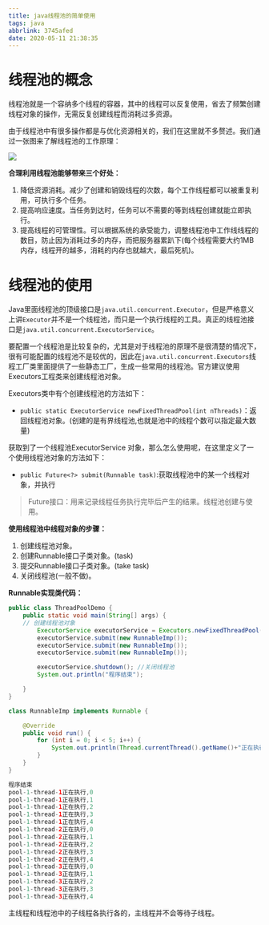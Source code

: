 ```yaml
---
title: java线程池的简单使用
tags: java
abbrlink: 3745afed
date: 2020-05-11 21:38:35
---
```


# 线程池的概念
线程池就是一个容纳多个线程的容器，其中的线程可以反复使用，省去了频繁创建线程对象的操作，无需反复创建线程而消耗过多资源。

由于线程池中有很多操作都是与优化资源相关的，我们在这里就不多赘述。我们通过一张图来了解线程池的工作原理：

![](https://halo-1257208482.image.myqcloud.com/202204051747384.png!webp)

**合理利用线程池能够带来三个好处：**

1. 降低资源消耗。减少了创建和销毁线程的次数，每个工作线程都可以被重复利用，可执行多个任务。
2. 提高响应速度。当任务到达时，任务可以不需要的等到线程创建就能立即执行。
3. 提高线程的可管理性。可以根据系统的承受能力，调整线程池中工作线线程的数目，防止因为消耗过多的内存，而把服务器累趴下(每个线程需要大约1MB内存，线程开的越多，消耗的内存也就越大，最后死机)。

# 线程池的使用
Java里面线程池的顶级接口是`java.util.concurrent.Executor`，但是严格意义上讲`Executor`并不是一个线程池，而只是一个执行线程的工具。真正的线程池接口是`java.util.concurrent.ExecutorService`。

要配置一个线程池是比较复杂的，尤其是对于线程池的原理不是很清楚的情况下，很有可能配置的线程池不是较优的，因此在`java.util.concurrent.Executors`线程工厂类里面提供了一些静态工厂，生成一些常用的线程池。官方建议使用Executors工程类来创建线程池对象。

Executors类中有个创建线程池的方法如下：

* `public static ExecutorService newFixedThreadPool(int nThreads)`：返回线程池对象。(创建的是有界线程池,也就是池中的线程个数可以指定最大数量)

获取到了一个线程池ExecutorService 对象，那么怎么使用呢，在这里定义了一个使用线程池对象的方法如下：

- `public Future<?> submit(Runnable task)`:获取线程池中的某一个线程对象，并执行 

> Future接口：用来记录线程任务执行完毕后产生的结果。线程池创建与使用。

**使用线程池中线程对象的步骤：**

1. 创建线程池对象。
2. 创建Runnable接口子类对象。(task)
3. 提交Runnable接口子类对象。(take task)
4. 关闭线程池(一般不做)。

**Runnable实现类代码：**
```java
public class ThreadPoolDemo {
    public static void main(String[] args) {
	// 创建线程池对象
        ExecutorService executorService = Executors.newFixedThreadPool(3);
        executorService.submit(new RunnableImp());
        executorService.submit(new RunnableImp());
        executorService.submit(new RunnableImp());

        executorService.shutdown(); //关闭线程池
        System.out.println("程序结束");

    }
}

class RunnableImp implements Runnable {

    @Override
    public void run() {
        for (int i = 0; i < 5; i++) {
            System.out.println(Thread.currentThread().getName()+"正在执行,"+i);
        }
    }
}

程序结束
pool-1-thread-1正在执行,0
pool-1-thread-1正在执行,1
pool-1-thread-1正在执行,2
pool-1-thread-1正在执行,3
pool-1-thread-1正在执行,4
pool-1-thread-2正在执行,0
pool-1-thread-2正在执行,1
pool-1-thread-2正在执行,2
pool-1-thread-2正在执行,3
pool-1-thread-2正在执行,4
pool-1-thread-3正在执行,0
pool-1-thread-3正在执行,1
pool-1-thread-3正在执行,2
pool-1-thread-3正在执行,3
pool-1-thread-3正在执行,4
```
主线程和线程池中的子线程各执行各的，主线程并不会等待子线程。